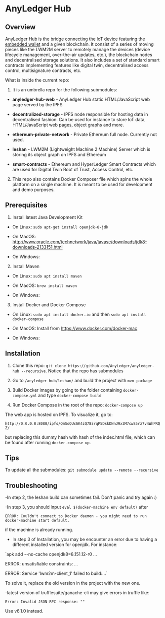 # AnyLedger Hub

## Overview

AnyLedger Hub is the bridge connecting the IoT device featuring the [embedded wallet](https://github.com/AnyLedger/anyledger-wallet) and a given blockchain. It consist of a series of moving pieces like the LWM2M server to remotely manage the devices (device lifecycle management, over-the-air updates, etc.), the blockchain nodes and decentralised storage solutions. It also includes a set of standard smart contracts implementing features like digital twin, decentralised access control, multisignature contracts, etc. 

What is inside the current repo:

1. It is an umbrella repo for the following submodules:

  * **anyledger-hub-web** - AnyLedger Hub static HTML/JavaScript web page served by the IPFS

  * **decentralized-storage** - IPFS node responsible for hosting data in decentralised fashion. Can be used for instance to store IoT data, HTML/JavaScript web pages, object graphs and more.
  
  * **ethereum-private-network** - Private Ethereum full node. Currently not used.

  * **leshan** - LWM2M (Lightweight Machine 2 Machine) Server which is storing its object graph on IPFS and Ethereum

  * **smart-contracts** - Ethereum and HyperLedger Smart Contracts which are used for Digital Twin Root of Trust, Access Control, etc.

2. This repo also contains Docker Composer file which spins the whole platform on a single machine. It is meant to be used for development and demo purposes.

## Prerequisites

1. Install latest Java Development Kit
  * On Linux: `sudo apt-get install openjdk-8-jdk`

  * On MacOS: http://www.oracle.com/technetwork/java/javase/downloads/jdk8-downloads-2133151.html

  * On Windows:

2. Install Maven
  * On Linux: `sudo apt install maven`

  * On MacOS: `brew install maven`

  * On Windows:

3. Install Docker and Docker Compose

  * On Linux: `sudo apt install docker.io` and then `sudo apt install docker-compose`

  * On MacOS: Install from https://www.docker.com/docker-mac

  * On Windows:


## Installation

1. Clone this repo: `git clone https://github.com/AnyLedger/anyledger-hub --recursive`. Notice that the repo has submodules

2. Go to `/anyledger-hub/leshan/` and build the project with `mvn package`

3. Build Docker images by going to the folder containing `docker-compose.yml` and type `docker-compose build`

4. Run Docker Compose in the root of the repo: `docker-compose up`

The web app is hosted on IPFS. To visualize it, go to:

`http://0.0.0.0:8080/ipfs/QmSoQUcGK4zQ78zrqP5DskDNnJ9x3M7cwS5rz7v4WhPRQZ/`

but replacing this dummy hash with hash of the index.html file, which can be found after running `docker-compose up`.


## Tips

To update all the submodules:  `git submodule update --remote --recursive`


## Troubleshooting

-In step 2, the leshan build can sometimes fail. Don't panic and try again :) 

-In step 3, you should input `eval $(docker-machine env default)` after

`ERROR: Couldn't connect to Docker daemon - you might need to run docker-machine start default.`

if the machine is already running.

- In step 3 of Installation, you may be encounter an error due to having a different installed version for openjdk. For instance:

`apk add --no-cache openjdk8=8.151.12-r0
...

ERROR: unsatisfiable constraints:
...

ERROR: Service 'lwm2m-client_1' failed to build:...`

To solve it, replace the old version in the project with the new one.


-latest version of trufflesuite/ganache-cli may give errors in truffle like:

`Error: Invalid JSON RPC response: ""`

Use v6.1.0 instead.

